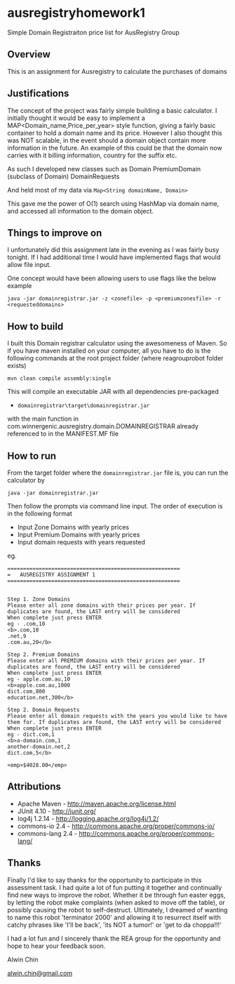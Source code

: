 ausregistryhomework1
====================

Simple Domain Registraiton price list for AusRegistry Group

Overview
-----------
This is an assignment for Ausregistry to calculate the purchases of domains

Justifications
--------------
The concept of the project was fairly simple building a basic calculator.
I initially thought it would be easy to implement a
MAP<Domain_name,Price_per_year> style function, giving a fairly basic container to
hold a domain name and its price. However I also thought this was NOT scalable, in the event
should a domain object contain more information in the future. An example of this could
be that the domain now carries with it billing information, country for the suffix etc.

As such I developed new classes such as
Domain
PremiumDomain (subclass of Domain)
DomainRequests

And held most of my data via `Map<String domainName, Domain>`

This gave me the power of O(1) search using HashMap via domain name, and accessed all information
to the domain object.


Things to improve on
---------------------
I unfortunately did this assignment late in the evening as I was fairly busy tonight.
If I had additional time I would have implemented flags that would allow file input.

One concept would have been allowing users to use flags like the below example

`java -jar domainregistrar.jar -z <zonefile> -p <premiumzonesfile> -r <requesteddomains>`

How to build
------------
I built this Domain registrar calculator using the awesomeness of Maven.
So if you have maven installed on your computer, all you have to do is the following commands
at the root project folder (where reagrouprobot folder exists)

`mvn clean compile assembly:single`

This will compile an executable JAR with all dependencies pre-packaged
* `domainregistrar\target\domainregistrar.jar`

with the main function in com.winnergenic.ausregistry.domain.DOMAINREGISTRAR already referenced to in the MANIFEST.MF file

How to run
----------
From the target folder where the `domainregistrar.jar` file is, you can 
run the calculator by

`java -jar domainregistrar.jar`

Then follow the prompts via command line input.
The order of execution is in the following format

* Input Zone Domains with yearly prices
* Input Premium Domains with yearly prices
* Input domain requests with years requested

eg.

```
=======================================================
=	AUSREGISTRY ASSIGNMENT 1
=======================================================


Step 1. Zone Domains
Please enter all zone domains with their prices per year. If duplicates are found, the LAST entry will be considered
When complete just press ENTER
eg - .com,10
<b>.com,10
.net,9
.com.au,20</b>

Step 2. Premium Domains
Please enter all PREMIUM domains with their prices per year. If duplicates are found, the LAST entry will be considered
When complete just press ENTER
eg - apple.com.au,10
<b>apple.com.au,1000
dict.com,800
education.net,300</b>

Step 2. Domain Requests
Please enter all domain requests with the years you would like to have them for. If duplicates are found, the LAST entry will be considered
When complete just press ENTER
eg - dict.com,1
<b>a-domain.com,1
another-domain.net,2
dict.com,5</b>

<emp>$4028.00</emp>
```

Attributions
-------------
* Apache Maven - http://maven.apache.org/license.html
* JUnit 4.10 - http://junit.org/
* log4j 1.2.14 - http://logging.apache.org/log4j/1.2/
* commons-io 2.4 - http://commons.apache.org/proper/commons-io/
* commons-lang 2.4 - http://commons.apache.org/proper/commons-lang/

Thanks
-------
Finally I'd like to say thanks for the opportunity to participate in this assessment task.
I had quite a lot of fun putting it together and continually find new ways to improve the robot.
Whether it be through fun easter eggs, by letting the robot make complaints (when asked to move off
the table), or possibly causing the robot to self-destruct.
Ultimately, I dreamed of wanting to name this robot 'terminator 2000' and allowing it to resurrect itself 
with catchy phrases like 'I'll be back', 'its NOT a tumor!' or 'get to da choppa!!!'

I had a lot fun and I sincerely thank the REA group for the opportunity and hope to hear
your feedback soon.

Alwin Chin

alwin.chin@gmail.com
